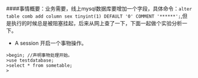 ####事情概要：业务需要，线上mysql数据库要增加一个字段，具体命令：`alter table comb add column sex tinyint(1) DEFAULT '0' COMMENT '******';`,但是执行的时候总是被阻塞挂起，后来从网上查了一下，下面一起做个实验分析一下。

* A session 开启一个事物操作。

```
>begin; //声明事物处理开始。
>use testdatabase;
>select * from sometable;
>
```
